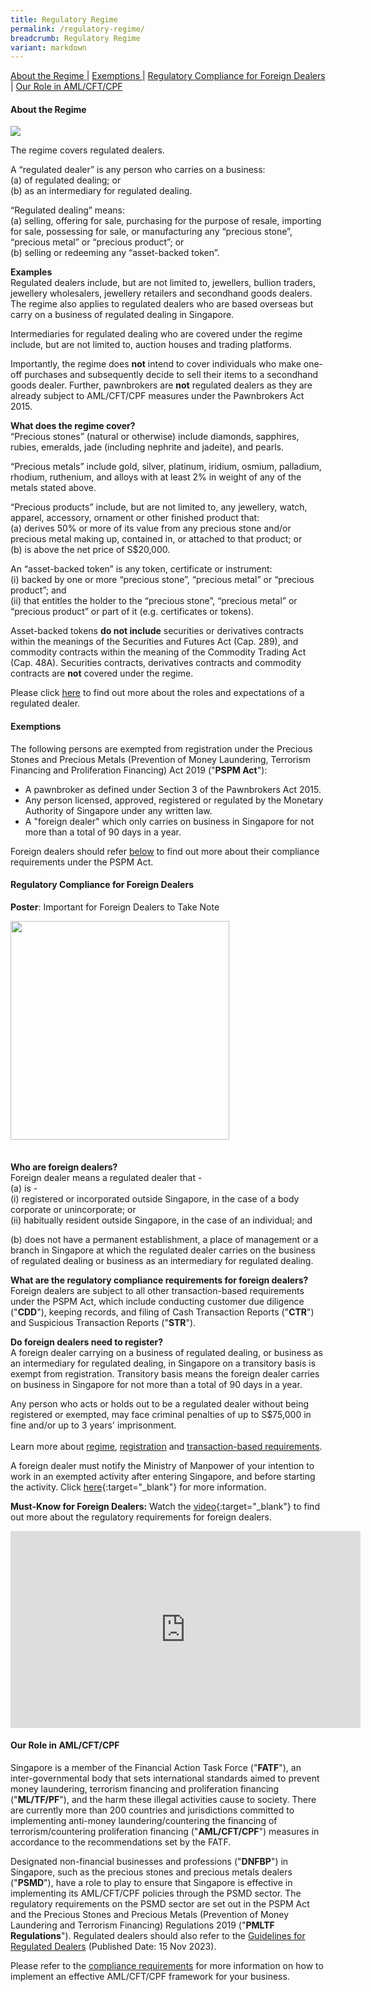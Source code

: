 ```yaml
---
title: Regulatory Regime
permalink: /regulatory-regime/
breadcrumb: Regulatory Regime
variant: markdown
---
```

<a href="#About the Regime">About the Regime </a>| <a href="#Exemptions">Exemptions </a> | <a href="#Regulatory Compliance for Foreign Dealers">Regulatory Compliance for Foreign Dealers </a> | <a href="#Our Role in AML/CFT/CPF">Our Role in AML/CFT/CPF </a>

#### <a id="About the Regime"></a> About the Regime

<a href="/files/ML_TF_Risks_in_the_PSMD_Sector.pdf" target="_blank"><img src="/images/ML_TF_Risks_in_the_PSMD_Sector.jpg"></a>

The regime covers regulated dealers.

A “regulated dealer” is any person who carries on a business:<br>
(a)	of regulated dealing; or <br>
(b)	as an intermediary for regulated dealing.

“Regulated dealing” means: <br>
(a)	selling, offering for sale, purchasing for the purpose of resale, importing for sale, possessing for sale, or manufacturing any “precious stone”, “precious metal” or “precious product”; or <br>
(b)	selling or redeeming any “asset-backed token”. 

**Examples**<br>
Regulated dealers include, but are not limited to, jewellers, bullion traders, jewellery wholesalers, jewellery retailers and secondhand goods dealers. The regime also applies to regulated dealers who are based overseas but carry on a business of regulated dealing in Singapore.

Intermediaries for regulated dealing who are covered under the regime include, but are not limited to, auction houses and trading platforms.

Importantly, the regime does **not** intend to cover individuals who make one-off purchases and subsequently decide to sell their items to a secondhand goods dealer. Further, pawnbrokers are **not** regulated dealers as they are already subject to AML/CFT/CPF measures under the Pawnbrokers Act 2015.

**What does the regime cover?**<br>
“Precious stones” (natural or otherwise) include diamonds, sapphires, rubies, emeralds, jade (including nephrite and jadeite), and pearls.

“Precious metals” include gold, silver, platinum, iridium, osmium, palladium, rhodium, ruthenium, and alloys with at least 2% in weight of any of the metals stated above.

“Precious products” include, but are not limited to, any jewellery, watch, apparel, accessory, ornament or other finished product that: <br>
(a) derives 50% or more of its value from any precious stone and/or precious metal making up, contained in, or attached to that product; or <br>
(b) is above the net price of S$20,000.

An “asset-backed token” is any token, certificate or instrument: <br>
(i) backed by one or more “precious stone”, “precious metal” or “precious product”; and <br>
(ii) that entitles the holder to the “precious stone”, “precious metal” or “precious product” or part of it (e.g. certificates or tokens).

Asset-backed tokens **do not include** securities or derivatives contracts within the meanings of the Securities and Futures Act (Cap. 289), and commodity contracts within the meaning of the Commodity Trading Act (Cap. 48A). Securities contracts, derivatives contracts and commodity contracts are **not** covered under the regime.

Please click [here](/entity-based-requirements/) to find out more about the roles and expectations of a regulated dealer.

#### <a id="Exemptions"></a> Exemptions

The following persons are exempted from registration under the Precious Stones and Precious Metals (Prevention of Money Laundering, Terrorism Financing and Proliferation Financing) Act 2019 ("**PSPM Act**"):

* A pawnbroker as defined under Section 3 of the Pawnbrokers Act 2015.<br> 
* Any person licensed, approved, registered or regulated by the Monetary Authority of Singapore under any written law.<br> 
* A "foreign dealer" which only carries on business in Singapore for not more than a total of 90 days in a year.

Foreign dealers should refer <a href="#Regulatory Compliance for Foreign Dealers">below</a> to find out more about their compliance requirements under the PSPM Act.

#### <a id="Regulatory Compliance for Foreign Dealers"></a> Regulatory Compliance for Foreign Dealers

**Poster**: Important for Foreign Dealers to Take Note

<a href="/files/FD.pdf" target="_blank"><img src="/images/FD.jpg" style="width: 350px" align="left"> </a><br>

<br>
<br>
<br>
<br>
<br>
<br>
<br>
<br>
<br>
<br>
<br>
<br>
<br>
<br>
<br>
<br>
<br>
<br>
<br>
<br>

**Who are foreign dealers?**<br>
Foreign dealer means a regulated dealer that -<br>
(a) is -<br>
(i) registered or incorporated outside Singapore, in the case of a body corporate or unincorporate; or<br>
(ii) habitually resident outside Singapore, in the case of an individual; and
   
(b) does not have a permanent establishment, a place of management or a branch in Singapore at which the regulated dealer carries on the business of regulated dealing or business as an intermediary for regulated dealing.

**What are the regulatory compliance requirements for foreign dealers?**<br>
Foreign dealers are subject to all other transaction-based requirements under the PSPM Act, which include conducting customer due diligence ("**CDD**"), keeping records, and filing of Cash Transaction Reports ("**CTR**") and Suspicious Transaction Reports ("**STR**").  

**Do foreign dealers need to register?**<br>
A foreign dealer carrying on a business of regulated dealing, or business as an intermediary for regulated dealing, in Singapore on a transitory basis is exempt from registration. Transitory basis means the foreign dealer carries on business in Singapore for not more than a total of 90 days in a year.

Any person who acts or holds out to be a regulated dealer without being registered or exempted, may face criminal penalties of up to S$75,000 in fine and/or up to 3 years' imprisonment.<br><br>
Learn more about [regime](/regulatory-regime/), [registration](/registration/) and [transaction-based requirements](/transaction-based-requirements/). 

A foreign dealer must notify the Ministry of Manpower of your intention to work in an exempted activity after entering Singapore, and before starting the activity. Click [here](https://www.mom.gov.sg/passes-and-permits/work-pass-exempt-activities){:target="_blank"} for more information.        

**Must-Know for Foreign Dealers:** Watch the [video](https://youtu.be/KRS30HOmjyk){:target="_blank"} to find out more about the regulatory requirements for foreign dealers.
<iframe width="560" height="315" src="https://www.youtube.com/embed/KRS30HOmjyk" title="YouTube video player" frameborder="0" allow="accelerometer; autoplay; clipboard-write; encrypted-media; gyroscope; picture-in-picture" allowfullscreen=""></iframe>

#### <a id="Our Role in AML/CFT"></a> Our Role in AML/CFT/CPF 

Singapore is a member of the Financial Action Task Force ("**FATF**"), an inter-governmental body that sets international standards aimed to prevent money laundering, terrorism financing and proliferation financing ("**ML/TF/PF**"), and the harm these illegal activities cause to society. There are currently more than 200 countries and jurisdictions committed to implementing anti-money laundering/countering the financing of terrorism/countering proliferation financing ("**AML/CFT/CPF**") measures in accordance to the recommendations set by the FATF.

Designated non-financial businesses and professions ("**DNFBP**") in Singapore, such as the precious stones and precious metals dealers ("**PSMD**"), have a role to play to ensure that Singapore is effective in implementing its AML/CFT/CPF policies through the PSMD sector. The regulatory requirements on the PSMD sector are set out in the PSPM Act and the Precious Stones and Precious Metals (Prevention of Money Laundering and Terrorism Financing) Regulations 2019 ("**PMLTF Regulations**"). Regulated dealers should also refer to the <a target="_blank" href="https://acd.mlaw.gov.sg/guidelines/">Guidelines for Regulated Dealers</a> (Published Date: 15 Nov 2023).

Please refer to the [compliance requirements](/entity-based-requirements/) for more information on how to implement an effective AML/CFT/CPF framework for your business.